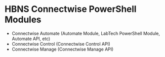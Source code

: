 # HBNS Connectwise PowerShell Modules
- Connectwise Automate (Automate Module, LabTech PowerShell Module, Automate API, etc)
- Connectwise Control (Connectwise Control API)
- Connectwise Manage (Connectwise Manage API)
